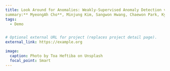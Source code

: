 ```yaml
---
title: Look Around for Anomalies: Weakly-Supervised Anomaly Detection via Context-Motion Relational Learning
summary:** MyeongAh Cho**, Minjung Kim, Sangwon Hwang, Chaewon Park, Kyungjae Lee, Sangyoun Lee
tags:
  - Demo


# Optional external URL for project (replaces project detail page).
external_link: https://example.org

image:
  caption: Photo by Toa Heftiba on Unsplash
  focal_point: Smart
---
```

